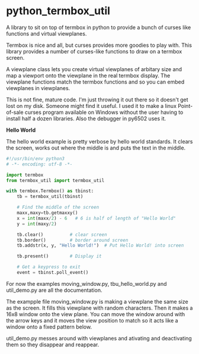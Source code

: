 # python_termbox_util
A library to sit on top of termbox in python to provide a bunch of curses like functions and virtual viewplanes.

Termbox is nice and all, but curses provides more goodies to play with.
This library provides a number of curses-like functions to draw on a termbox screen.

A viewplane class lets you create virtual viewplanes of arbitary size and map a 
viewport onto the viewplane in the real termbox display. The viewplane functions
match the termbox functions and so you can embed viewplanes in viewplanes.

This is not fine, mature code. I'm just throwing it out there so it doesn't get
lost on my disk. Someone might find it useful. I used it to make a linux Point-of-sale
curses program available on Windows without the user having to install half
a dozen libraries. Also the debugger in py6502 uses it.

**Hello World**

The hello world example is pretty verbose by hello world standards.
It clears the screen, works out where the middle is and puts
the text in the middle.


```python
#!/usr/bin/env python3
# -*- encoding: utf-8 -*-

import termbox
from termbox_util import termbox_util

with termbox.Termbox() as tbinst:
    tb = termbox_util(tbinst)

    # Find the middle of the screen
    maxx,maxy=tb.getmaxxy()
    x = int(maxx/2) - 6   # 6 is half of length of "Hello World"
    y = int(maxy/2)

    tb.clear()          # clear screen
    tb.border()         # border around screen
    tb.addstr(x, y, "Hello World!")  # Put Hello World! into screen

    tb.present()        # Display it

    # Get a keypress to exit
    event = tbinst.poll_event()
```

For now the examples moving_window.py, tbu_hello_world.py and util_demo.py are all the documentation.

The exampple file moving_window.py is making a viewplane the same size as the screen. It fills this
viewplane with random characters. Then it makes a 16x8 window onto the view plane. You can move the
window around with the arrow keys and it moves the view position to match so it acts like a window
onto a fixed pattern below.

util_demo.py messes around with viewplanes and ativating and deactivating them so they disappear and
reappear.

